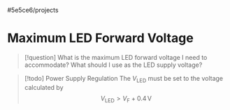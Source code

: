 #5e5ce6/projects 

# Maximum LED Forward Voltage

> [!question]
> What is the maximum LED forward voltage I need to accommodate?
> What should I use as the LED supply voltage?



> [!todo] Power Supply Regulation
> The $V_\text{LED}$ must be set to the voltage calculated by
> $$
> V_\text{LED} \gt V_\text{F}+0.4\,\text{V}
> $$